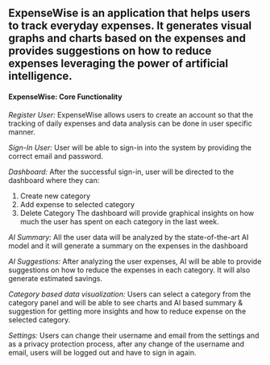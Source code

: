 ## ExpenseWise is an application that helps users to track everyday expenses. It generates visual graphs and charts based on the expenses and provides suggestions on how to reduce expenses leveraging the power of artificial intelligence.


#### ExpenseWise: Core Functionality

*Register User:* ExpenseWise allows users to create an account so that the tracking of daily expenses and data analysis can be done in user specific manner.

*Sign-In User:* User will be able to sign-in into the system by providing the correct email and password. 

*Dashboard:* After the successful sign-in, user will be directed to the dashboard where they can:
1. Create new category
2. Add expense to selected category
3. Delete Category
The dashboard will provide graphical insights on how much the user has spent on each category in the last week. 

*AI Summary:* All the user data will be analyzed by the state-of-the-art AI model and it will generate a summary on the expenses in the dashboard

*AI Suggestions:* After analyzing the user expenses, AI will be able to provide suggestions on how to reduce the expenses in each category. It will also generate estimated savings.

*Category based data visualization:* Users can select a category from the category panel and will be able to see charts and AI based summary & suggestion for getting more insights and how to reduce expense on the selected category. 

*Settings:* Users can change their username and email from the settings and as a privacy protection process, after any change of the username and email, users will be logged out and have to sign in again.
